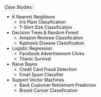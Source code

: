 *Case Studies:*
  - K Nearest Neighbors
    - Iris Plant Classification
    - T-Shirt Size Classification
  - Decision Trees & Random Forest
    - Amazon Reviews Classification
    - Kyphosis Disease Classification
  - Logistic Regression
    - Facebook Advertisement Clicks
    - Titanic Survival
  - Naive Bayes
    - Credit Card Fraud Detection
    - Email Spam Classifier
  - Support Vector Machines
    - Bank Customer Retirement Prediction
    - Breast Cancer Classification
